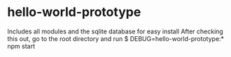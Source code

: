 # hello-world-prototype
Includes all modules and the sqlite database for easy install
After checking this out, go to the root directory and run
$ DEBUG=hello-world-prototype:* npm start

